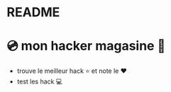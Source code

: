 # README
# :cd: mon  hacker magasine :floppy_disk:

* trouve le meilleur hack :star: et note le :heart:
* test les hack :computer:




